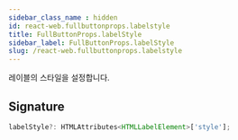 ```yaml
---
sidebar_class_name : hidden
id: react-web.fullbuttonprops.labelstyle
title: FullButtonProps.labelStyle
sidebar_label: FullButtonProps.labelStyle
slug: /react-web.fullbuttonprops.labelstyle
---
```






레이블의 스타일을 설정합니다.

## Signature

```typescript
labelStyle?: HTMLAttributes<HTMLLabelElement>['style'];
```
